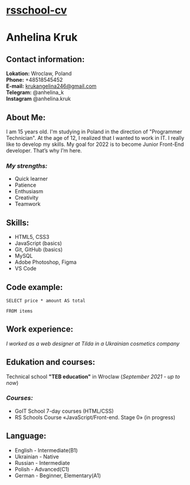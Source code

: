 # [rsschool-cv](https://anhelinakruk.github.io/rsschool-cv/)

# Anhelina Kruk

## **Contact information:**

**Lokation:** Wroclaw, Poland  
**Phone:** +48518545452  
**E-mail:** krukangelina246@gmail.com  
**Telegram:** @anhelina_k  
**Instagram** @anhelina.kruk

## **About Me:**

I am 15 years old. I'm studying in Poland in the direction of "Programmer Technician". At the age of 12, I realized that I wanted to work in IT. I really like to develop my skills. My goal for 2022 is to become Junior Front-End developer. That’s why I’m here.

### _My strengths:_

- Quick learner
- Patience
- Enthusiasm
- Creativity
- Teamwork

## **Skills:**

- HTML5, СSS3
- JavaScript (basics)
- Git, GitHub (basics)
- MySQL
- Adobe Photoshop, Figma
- VS Code

## **Code example:**

```
SELECT price * amount AS total

FROM items
```

## **Work experience:**

_I worked as a web designer at Tilda in a Ukrainian cosmetics company_

## **Edukation and courses:**

Technical school **"TEB education"** in Wroclaw (_September 2021 - up to now_)

### _Courses:_

- GoIT School 7-day courses (HTML/CSS)
- RS Schools Course «JavaScript/Front-end. Stage 0» (in progress)

## **Language:**

- English - Intermediate(B1)
- Ukrainian - Native
- Russian - Intermediate
- Polish - Advanced(C1)
- German - Beginner, Elementary(A1)
